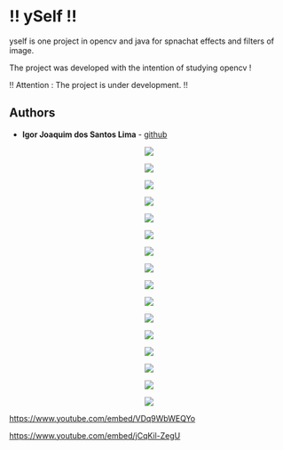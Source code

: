 # !! ySelf !!

yself is one project in opencv and java for spnachat effects and filters of image.

The project was developed with the intention of studying opencv !

!! Attention : The project is under development. !!

## Authors

* **Igor Joaquim dos Santos Lima** - [github](https://github.com/igor036)

<p align="center">
  <img  src="screenshot/mainWindow.png">
</p>

<p align="center">
 <img src="screenshot/glasses1.png">
</p>

<p align="center">
  <img src="screenshot/selectRegion.png">
</p>

<p align="center">
 <img " src="screenshot/dogMask.png">
</p>
 
<p align="center">
  <img w src="screenshot/glitchwave.png">
</p>

<p align="center">
 <img src="screenshot/vhs.jpg">
</p>

<p align="center">
  <img src="screenshot/cartoon1.png">
</p>

<p align="center">
  <img src="screenshot/cartoon2.png">
</p>

<p align="center">
  <img src="screenshot/origin.png">
</p>

<p align="center">
  <img src="screenshot/glitchwave.png">
</p>

<p align="center">
  <img src="screenshot/darken.png">
</p>

<p align="center">
  <img src="screenshot/darkenArea.png">
</p>

<p align="center">
  <img src="screenshot/dog1.png">
</p>

<p align="center">
  <img src="screenshot/dog2.png">
</p>

<p align="center">
  <img src="screenshot/dog3.png">
</p>

<p align="center">
  <img src="screenshot/dog3.png">
</p>

https://www.youtube.com/embed/VDq9WbWEQYo

https://www.youtube.com/embed/jCqKil-ZegU


